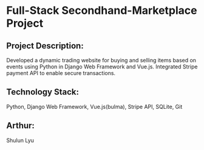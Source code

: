 # Full-Stack Secondhand-Marketplace Project

## Project Description: 
Developed a dynamic trading website for buying and selling items based on events using Python in Django Web Framework and Vue.js. Integrated Stripe payment API to enable secure transactions.

## Technology Stack: 
Python, Django Web Framework, Vue.js(bulma), Stripe API, SQLite, Git

## Arthur:
Shulun Lyu
